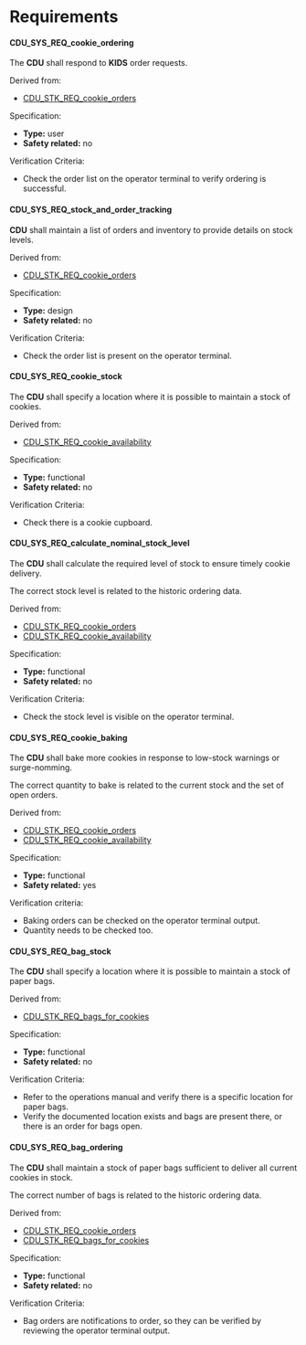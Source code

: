 # Requirements

#### CDU_SYS_REQ_cookie_ordering

The **CDU** shall respond to **KIDS** order requests.

Derived from:

- [CDU_STK_REQ_cookie_orders](#cdu_stk_req_cookie_orders)

Specification:

- **Type:** user
- **Safety related:** no

Verification Criteria:

- Check the order list on the operator terminal to verify ordering is successful.

#### CDU_SYS_REQ_stock_and_order_tracking

**CDU** shall maintain a list of orders and inventory
to provide details on stock levels.

Derived from:

- [CDU_STK_REQ_cookie_orders](#cdu_stk_req_cookie_orders)

Specification:

- **Type:** design
- **Safety related:** no

Verification Criteria:

- Check the order list is present on the operator terminal.

#### CDU_SYS_REQ_cookie_stock

The **CDU** shall specify a location where it is possible to
maintain a stock of cookies.

Derived from:

- [CDU_STK_REQ_cookie_availability](#cdu_stk_req_cookie_availability)

Specification:

- **Type:** functional
- **Safety related:** no

Verification Criteria:

- Check there is a cookie cupboard.

#### CDU_SYS_REQ_calculate_nominal_stock_level

The **CDU** shall calculate the required level of stock
to ensure timely cookie delivery.

The correct stock level is related to the historic ordering data.

Derived from:

- [CDU_STK_REQ_cookie_orders](#cdu_stk_req_cookie_orders)
- [CDU_STK_REQ_cookie_availability](#cdu_stk_req_cookie_availability)

Specification:

- **Type:** functional
- **Safety related:** no

Verification Criteria:

- Check the stock level is visible on the operator terminal.

#### CDU_SYS_REQ_cookie_baking

The **CDU** shall bake more cookies in response to
low-stock warnings or surge-nomming.

The correct quantity to bake is related to the current stock
and the set of open orders.

Derived from:

- [CDU_STK_REQ_cookie_orders](#cdu_stk_req_cookie_orders)
- [CDU_STK_REQ_cookie_availability](#cdu_stk_req_cookie_availability)

Specification:

- **Type:** functional
- **Safety related:** yes

Verification criteria:

- Baking orders can be checked on the operator terminal output.
- Quantity needs to be checked too.

#### CDU_SYS_REQ_bag_stock

The **CDU** shall specify a location where it is possible to
maintain a stock of paper bags.

Derived from:

- [CDU_STK_REQ_bags_for_cookies](#cdu_stk_req_bags_for_cookies)

Specification:

- **Type:** functional
- **Safety related:** no

Verification Criteria:

- Refer to the operations manual and verify there is a specific location for
  paper bags.
- Verify the documented location exists and bags are present there, or there is
  an order for bags open.

#### CDU_SYS_REQ_bag_ordering

The **CDU** shall maintain a stock of paper bags sufficient
to deliver all current cookies in stock.

The correct number of bags is related to the historic ordering data.

Derived from:

- [CDU_STK_REQ_cookie_orders](#cdu_stk_req_cookie_orders)
- [CDU_STK_REQ_bags_for_cookies](#cdu_stk_req_bags_for_cookies)

Specification:

- **Type:** functional
- **Safety related:** no

Verification Criteria:

- Bag orders are notifications to order, so they can be verified by reviewing
  the operator terminal output.
